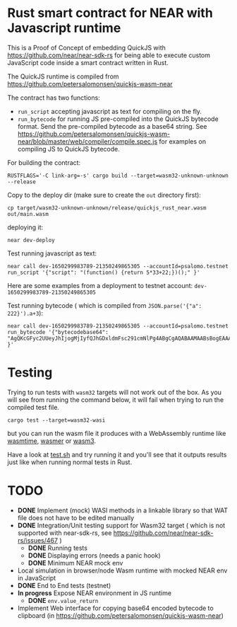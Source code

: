 Rust smart contract for NEAR with Javascript runtime
====================================================

This is a Proof of Concept of embedding QuickJS with https://github.com/near/near-sdk-rs for being able to execute custom JavaScript code inside a smart contract written in Rust.

The QuickJS runtime is compiled from https://github.com/petersalomonsen/quickjs-wasm-near

The contract has two functions:
- `run_script` accepting javascript as text for compiling on the fly.
- `run_bytecode` for running JS pre-compiled into the QuickJS bytecode format. Send the pre-compiled bytecode as a base64 string. See https://github.com/petersalomonsen/quickjs-wasm-near/blob/master/web/compiler/compile.spec.js for examples on compiling JS to QuickJS bytecode.

For building the contract:

`RUSTFLAGS='-C link-arg=-s' cargo build --target=wasm32-unknown-unknown --release`

Copy to the deploy dir (make sure to create the `out` directory first):

`cp target/wasm32-unknown-unknown/release/quickjs_rust_near.wasm out/main.wasm`

deploying it:

`near dev-deploy`

Test running javascript as text:

```
near call dev-1650299983789-21350249865305 --accountId=psalomo.testnet run_script '{"script": "(function() {return 5*33+22;})();" }'
```

Here are some examples from a deployment to testnet account: `dev-1650299983789-21350249865305`

Test running bytecode ( which is compiled from `JSON.parse('{"a": 222}').a+3`):

```
near call dev-1650299983789-21350249865305 --accountId=psalomo.testnet run_bytecode '{"bytecodebase64": "AgQKcGFyc2UUeyJhIjogMjIyfQJhGDxldmFsc291cmNlPg4ABgCgAQABAAMAABsBogEAAAA4mwAAAELeAAAABN8AAAAkAQBB4AAAALidzSjCAwEA" }'
```

# Testing

Trying to run tests with `wasm32` targets will not work out of the box. As you will see from running the command below, it will fail when trying to run the compiled test file.

`cargo test --target=wasm32-wasi`

but you can run the wasm file it produces with a WebAssembly runtime like [wasmtime](http://wasmtime.dev), [wasmer](https://wasmer.io/) or [wasm3](https://github.com/wasm3/wasm3/).

Have a look at [test.sh](./test.sh) and try running it and you'll see that it outputs results just like when running normal tests in Rust. 

# TODO

- **DONE** Implement (mock) WASI methods in a linkable library so that WAT file does not have to be edited manually
- **DONE** Integration/Unit testing support for Wasm32 target ( which is not supported with near-sdk-rs, see https://github.com/near/near-sdk-rs/issues/467 )
  - **DONE** Running tests
  - **DONE** Displaying errors (needs a panic hook)
  - **DONE** Minimum NEAR mock env  
- Local simulation in browser/node Wasm runtime with mocked NEAR env in JavaScript
- **DONE** End to End tests (testnet)
- **In progress** Expose NEAR environment in JS runtime
  - **DONE** `env.value_return`
- Implement Web interface for copying base64 encoded bytecode to clipboard (in https://github.com/petersalomonsen/quickjs-wasm-near)

